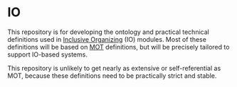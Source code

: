 # IO
This repository is for developing the ontology and practical technical definitions used in [Inclusive Organizing](https://docs.google.com/document/d/1_KwMbdghVVv1FODuy21QsXXXHsAKTLGc0YGT64oh0mg/edit?usp=sharing) (IO) modules.  Most of these definitions will be based on [MOT](https://github.com/gcassel/Modular-Organizing-Terminology) definitions, but will be precisely tailored to support IO-based systems.

This repository is unlikely to get nearly as extensive or self-referential as MOT, because these definitions need to be practically strict and stable.
